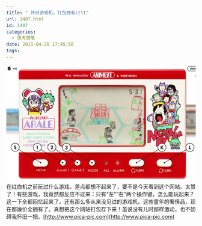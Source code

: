 ```yaml
---
title: " 怀旧游戏机，打包拥有\t\t"
url: 1407.html
id: 1407
categories:
  - 思考随笔
date: 2011-04-28 17:45:58
tags:
---
```


[![](../../images//2011/04/snap03903.png "童年游戏机")](http://www.pica-pic.com) 在红白机之前玩过什么游戏，差点都想不起来了，要不是今天看到这个网站。太赞了！有些游戏，我竟然都反应不过来：只有“左”“右”两个操作键，怎么能玩起来？这一下全都回忆起来了。还有那么多从来没见过的游戏机。这些童年的奢侈品，现在都廉价全拥有了。真想把这个网站打包存下来！虽说没有儿时那样激动，也不妨碍我怀旧一把。[http://www.pica-pic.com](http://www.pica-pic.com)